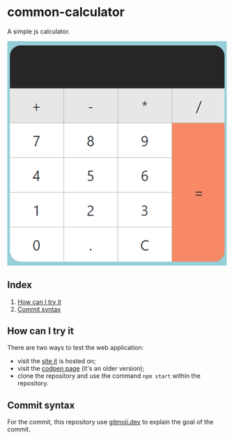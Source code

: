 # common-calculator
A simple js calculator.

![](/public/img-readme.png)

## Index
1. [How can I try it](#how-can-i-try-it)
2. [Commit syntax](#commit-syntax)

## How can I try it
There are two ways to test the web application:
- visit the [site it](https://common-calculator-devmanfre.netlify.app/) is hosted on;
- visit the [codpen page](https://codepen.io/devmanfre/pen/abxrEdE) (it's an older version);
- clone the repository and use the command `npm start` within the repository.

## Commit syntax
For the commit, this repository use [gitmoji.dev](http://www.gitmoji.dev) to explain the goal of the commit. 